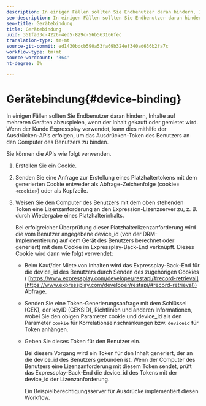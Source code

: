 ```yaml
---
description: In einigen Fällen sollten Sie Endbenutzer daran hindern, Inhalte auf mehreren Geräten abzuspielen, wenn der Inhalt gekauft oder gemietet wird. Wenn der Kunde Expressplay verwendet, kann dies mithilfe der Ausdrücken-APIs erfolgen, um das Ausdrücken-Token des Benutzers an den Computer des Benutzers zu binden.
seo-description: In einigen Fällen sollten Sie Endbenutzer daran hindern, Inhalte auf mehreren Geräten abzuspielen, wenn der Inhalt gekauft oder gemietet wird. Wenn der Kunde Expressplay verwendet, kann dies mithilfe der Ausdrücken-APIs erfolgen, um das Ausdrücken-Token des Benutzers an den Computer des Benutzers zu binden.
seo-title: Gerätebindung
title: Gerätebindung
uuid: 351fa33c-4226-4ed5-829c-56b563166fec
translation-type: tm+mt
source-git-commit: ed1430bdcb590a53fa69b324ef340ad636b2fa7c
workflow-type: tm+mt
source-wordcount: '364'
ht-degree: 0%

---
```



# Gerätebindung{#device-binding}

In einigen Fällen sollten Sie Endbenutzer daran hindern, Inhalte auf mehreren Geräten abzuspielen, wenn der Inhalt gekauft oder gemietet wird. Wenn der Kunde Expressplay verwendet, kann dies mithilfe der Ausdrücken-APIs erfolgen, um das Ausdrücken-Token des Benutzers an den Computer des Benutzers zu binden.

Sie können die APIs wie folgt verwenden.

1. Erstellen Sie ein Cookie.
1. Senden Sie eine Anfrage zur Erstellung eines Platzhaltertokens mit dem generierten Cookie entweder als Abfrage-Zeichenfolge (cookie=`<cookie>`) oder als Kopfzeile.
1. Weisen Sie den Computer des Benutzers mit dem oben stehenden Token eine Lizenzanforderung an den Expression-Lizenzserver zu, z. B. durch Wiedergabe eines Platzhalterinhalts.

   Bei erfolgreicher Überprüfung dieser Platzhalterlizenzanforderung wird die vom Benutzer angegebene device_id (von der DRM-Implementierung auf dem Gerät des Benutzers berechnet oder generiert) mit dem Cookie im Expressplay-Back-End verknüpft. Dieses Cookie wird dann wie folgt verwendet:

   * Beim Kauf/der Miete von Inhalten wird das Expressplay-Back-End für die device_id des Benutzers durch Senden des zugehörigen Cookies ( [https://www.expressplay.com/developer/restapi/#record-retrieval](https://www.expressplay.com/developer/restapi/#record-retrieval)) Abfrage.
   * Senden Sie eine Token-Generierungsanfrage mit dem Schlüssel (CEK), der keyID (CEKSID), Richtlinien und anderen Informationen, wobei Sie den obigen Parameter cookie und device_id als den Parameter `cookie` für Korrelationseinschränkungen bzw. `deviceid` für Token anhängen.

   * Geben Sie dieses Token für den Benutzer ein.

      Bei diesem Vorgang wird ein Token für den Inhalt generiert, der an die device_id des Benutzers gebunden ist. Wenn der Computer des Benutzers eine Lizenzanforderung mit diesem Token sendet, prüft das Expressplay-Back-End die device_id des Tokens mit der device_id der Lizenzanforderung.

      Ein Beispielberechtigungsserver für Ausdrücke implementiert diesen Workflow.
